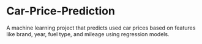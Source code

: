 # Car-Price-Prediction
A machine learning project that predicts used car prices based on features like brand, year, fuel type, and mileage using regression models.
